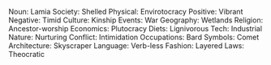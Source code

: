 Noun: Lamia
Society: Shelled
Physical: Envirotocracy
Positive: Vibrant
Negative: Timid
Culture: Kinship
Events: War
Geography: Wetlands
Religion: Ancestor-worship
Economics: Plutocracy
Diets: Lignivorous
Tech: Industrial
Nature: Nurturing
Conflict: Intimidation
Occupations: Bard
Symbols: Comet
Architecture: Skyscraper
Language: Verb-less
Fashion: Layered
Laws: Theocratic